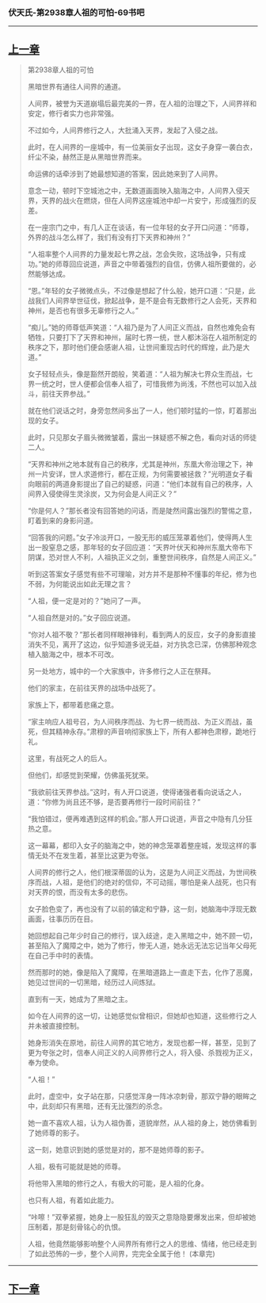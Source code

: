 ### 伏天氏-第2938章人祖的可怕-69书吧

--------
[上一章](./2f907555fbf65d4c91fcb79aae319108.md)
--------


>
>
>
>第2938章人祖的可怕
>
>黑暗世界有通往人间界的通道。
>
>人间界，被誉为天道崩塌后最完美的一界，在人祖的治理之下，人间界祥和安定，修行者实力也非常强。
>
>不过如今，人间界修行之人，大批涌入天界，发起了入侵之战。
>
>此时，在人间界的一座城中，有一位美丽女子出现，这女子身穿一袭白衣，纤尘不染，赫然正是从黑暗世界而来。
>
>命运佛的话牵涉到了她最想知道的答案，因此她来到了人间界。
>
>意念一动，顿时下空城池之中，无数道画面映入脑海之中，人间界入侵天界，天界的战火在燃烧，但在人间界这座城池中却一片安宁，形成强烈的反差。
>
>在一座宗门之中，有几人正在谈话，有一位年轻的女子开口问道：“师尊，外界的战斗怎么样了，我们有没有打下天界和神州？”
>
>“人祖率整个人间界的力量发起七界之战，怎会失败，这场战争，只有成功。”她的师尊回应说道，声音之中带着强烈的自信，仿佛人祖所要做的，必然能够达成。
>
>“恩。”年轻的女子微微点头，不过像是想起了什么般，她开口道：“只是，此战我们人间界举世征伐，掀起战争，是不是会有无数修行之人会死，天界和神州，是否也有很多无辜修行之人。”
>
>“痴儿。”她的师尊低声笑道：“人祖乃是为了人间正义而战，自然也难免会有牺牲，只要打下了天界和神州，届时七界一统，世人都沐浴在人祖所制定的秩序之下，那时他们便会感谢人祖，让世间重现古时代的辉煌，此乃是大道。”
>
>女子轻轻点头，像是豁然开朗般，笑着道：“人祖为解决七界众生而战，七界一统之时，世人便都会信奉人祖了，可惜我修为尚浅，不然也可以加入战斗，前往天界参战。”
>
>就在他们说话之时，身旁忽然间多出了一人，他们顿时猛的一惊，盯着那出现的女子。
>
>此时，只见那女子眉头微微皱着，露出一抹疑惑不解之色，看向对话的师徒二人。
>
>“天界和神州之地本就有自己的秩序，尤其是神州，东凰大帝治理之下，神州一片安详，世人求道修行，都在正规，为何需要被拯救？”光明道女子看向眼前的两道身影提出了自己的疑惑，问道：“他们本就有自己的秩序，人间界入侵使得生灵涂炭，又为何会是人间正义？”
>
>“你是何人？”那长者没有回答她的问话，而是陡然间露出强烈的警惕之意，盯着到来的身影问道。
>
>“回答我的问题。”女子冷淡开口，一股无形的威压笼罩着他们，使得两人生出一股窒息之感，那年轻的女子回应道：“天界叶伏天和神州东凰大帝布下阴谋，恐对世人不利，人祖执正义之剑，重整世间秩序，自然是人间正义。”
>
>听到这答案女子感觉有些不可理喻，对方并不是那种不懂事的年纪，修为也不弱，为何能说出如此无理之言？
>
>“人祖，便一定是对的？”她问了一声。
>
>“人祖自然是对的。”女子回应说道。
>
>“你对人祖不敬？”那长者同样眼神锋利，看到两人的反应，女子的身影直接消失不见，离开了这边，似乎知道多说无益，对方执念已深，仿佛那种观念植入脑海之中，根本不可改。
>
>另一处地方，城中的一个大家族中，许多修行之人正在祭拜。
>
>他们的家主，在前往天界的战场中战死了。
>
>家族上下，都带着悲痛之意。
>
>“家主响应人祖号召，为人间秩序而战、为七界一统而战、为正义而战，虽死，但其精神永存。”肃穆的声音响彻家族上下，所有人都神色肃穆，跪地行礼。
>
>这里，有战死之人的后人。
>
>但他们，却感觉到荣耀，仿佛虽死犹荣。
>
>“我欲前往天界参战。”这时，有人开口说道，使得诸强者看向说话之人，道：“你修为尚且还不够，是否要再修行一段时间前往？”
>
>“我怕错过，便再难遇到这样的机会。”那人开口说道，声音之中隐有几分狂热之意。
>
>这一幕幕，都印入女子的脑海之中，她的神念笼罩着整座城，发现这样的事情无处不在发生着，甚至比这更为夸张。
>
>人间界的修行之人，他们根深蒂固的认为，这是为人间正义而战，为世间秩序而战，人祖，是他们的绝对的信仰，不可动摇，哪怕是亲人战死，也只有对天界的恨，而没有太多的悲伤。
>
>女子脸色变了，再也没有了以前的镇定和宁静，这一刻，她脑海中浮现无数画面，往事历历在目。
>
>她回想起自己年少时自己的修行，误入歧途，走入黑暗之中，她不顾一切，甚至陷入了魔障之中，她为了修行，惨无人道，她永远无法忘记当年父母死在自己手中时的表情。
>
>然而那时的她，像是陷入了魔障，在黑暗道路上一直走下去，化作了恶魔，她见过世间的一切黑暗，经历过人间炼狱。
>
>直到有一天，她成为了黑暗之主。
>
>如今在人间界的这一切，让她感觉似曾相识，但她却也知道，这些修行之人并未被直接控制。
>
>她身形消失在原地，前往人间界的其它地方，发现也都一样，甚至，见到了更为夸张之时，信奉人间正义的人间界修行之人，将入侵、杀戮视为正义，奉为使命。
>
>“人祖！”
>
>此时，虚空中，女子站在那，只感觉浑身一阵冰凉刺骨，那双宁静的眼眸之中，此刻却只有黑暗，还有无比强烈的杀念。
>
>她一直不喜欢人祖，认为人祖伪善，道貌岸然，从人祖的身上，她仿佛看到了她师尊的影子。
>
>这一刻，她意识到她的感觉是对的，那不是她师尊的影子。
>
>人祖，极有可能就是她的师尊。
>
>将他带入黑暗的修行之人，有极大的可能，是人祖的化身。
>
>也只有人祖，有着如此能力。
>
>“咔嚓！”双拳紧握，她身上一股狂乱的毁灭之意隐隐要爆发出来，但却被她压制着，那是刻骨铭心的仇恨。
>
>人祖，他竟然能够影响整个人间界所有修行之人的思维、情绪，他已经走到了如此恐怖的一步，整个人间界，完完全全属于他！
>(本章完)
>
>

--------
[下一章](./a7f08c5884b8bd9c016b6df9285585a6.md)
--------
